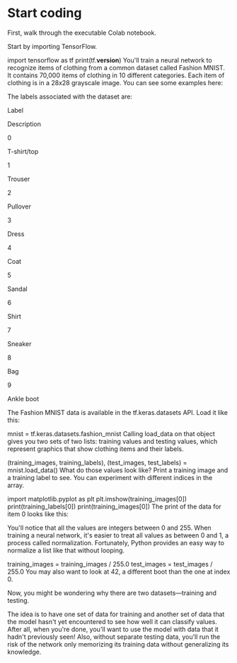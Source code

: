 # Start coding

First, walk through the executable Colab notebook.

Start by importing TensorFlow.


import tensorflow as tf
print(tf.__version__)
You'll train a neural network to recognize items of clothing from a common dataset called Fashion MNIST. It contains 70,000 items of clothing in 10 different categories. Each item of clothing is in a 28x28 grayscale image. You can see some examples here:



The labels associated with the dataset are:

Label

Description

0

T-shirt/top

1

Trouser

2

Pullover

3

Dress

4

Coat

5

Sandal

6

Shirt

7

Sneaker

8

Bag

9

Ankle boot

The Fashion MNIST data is available in the tf.keras.datasets API. Load it like this:


mnist = tf.keras.datasets.fashion_mnist
Calling load_data on that object gives you two sets of two lists: training values and testing values, which represent graphics that show clothing items and their labels.


(training_images, training_labels), (test_images, test_labels) = mnist.load_data()
What do those values look like? Print a training image and a training label to see. You can experiment with different indices in the array.


import matplotlib.pyplot as plt
plt.imshow(training_images[0])
print(training_labels[0])
print(training_images[0])
The print of the data for item 0 looks like this:



You'll notice that all the values are integers between 0 and 255. When training a neural network, it's easier to treat all values as between 0 and 1, a process called normalization. Fortunately, Python provides an easy way to normalize a list like that without looping.


training_images  = training_images / 255.0
test_images = test_images / 255.0
You may also want to look at 42, a different boot than the one at index 0.

Now, you might be wondering why there are two datasets—training and testing.

The idea is to have one set of data for training and another set of data that the model hasn't yet encountered to see how well it can classify values. After all, when you're done, you'll want to use the model with data that it hadn't previously seen! Also, without separate testing data, you'll run the risk of the network only memorizing its training data without generalizing its knowledge.